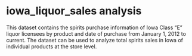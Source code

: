 # iowa_liquor_sales analysis


This dataset contains the spirits purchase information of Iowa Class “E” liquor licensees by product and date of purchase from January 1, 2012 to current. The dataset can be used to analyze total spirits sales in Iowa of individual products at the store level.

